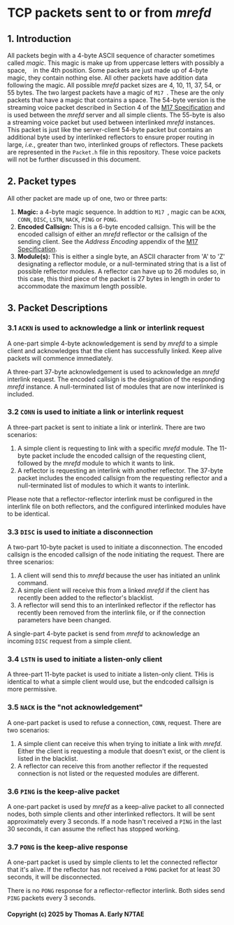# TCP packets sent to or from *mrefd*

## 1. Introduction

All packets begin with a 4-byte ASCII sequence of character sometimes called *magic*. This magic is make up from uppercase letters with possibly a space, ` ` in the 4th position. Some packets are just made up of 4-byte magic, they contain nothing else. All other packets have addition data following the magic. All possible *mrefd* packet sizes are 4, 10, 11, 37, 54, or 55 bytes. The two largest packets have a magic of `M17 `. These are the only packets that have a magic that contains a space. The 54-byte version is the streaming voice packet described in Section 4 of the [M17 Specification](https://github.com/M17-Project/M17_spec) and is used between the *mrefd* server and all simple clients. The 55-byte is also a streaming voice packet but used between interlinked *mrefd* instances. This packet is just like the server-client 54-byte packet but contains an additional byte used by interlinked reflectors to ensure proper routing in large, *i.e.*, greater than two, interlinked groups of reflectors. These packets are represented in the `Packet.h` file in this repository. These voice packets will not be further discussed in this document.

## 2. Packet types

All other packet are made up of one, two or three parts:

1. **Magic:** a 4-byte magic sequence. In addtion to `M17 `, magic can be `ACKN`, `CONN`, `DISC`, `LSTN`, `NACK`, `PING` or `PONG`.
2. **Encoded Callsign:** This is a 6-byte encoded callsign. This will be the encoded callsign of either an *mrefd* reflector or the callsign of the sending client.  See the *Address Encoding* appendix of the [M17 Specification](https://github/M17-Project/M17_spec).
3. **Module(s):** This is either a single byte, an ASCII character from 'A' to 'Z' designating a reflector module, or a null-terminated string that is a list of possible reflector modules. A reflector can have up to 26 modules so, in this case, this third piece of the packet is 27 bytes in length in order to accommodate the maximum length possible.

## 3. Packet Descriptions

### 3.1 `ACKN` is used to acknowledge a link or interlink request

A one-part simple 4-byte acknowledgement is send by *mrefd* to a simple client and acknowledges that the client has successfully linked. Keep alive packets will commence immediately.

A three-part 37-byte acknowledgement is used to acknowledge an *mrefd* interlink request. The encoded callsign is the designation of the responding *mrefd* instance. A null-terminated list of modules that are now interlinked is included.

### 3.2 `CONN` is used to initiate a link or interlink request

A three-part packet is sent to initiate a link or interlink. There are two scenarios:

1. A simple client is requesting to link with a specific *mrefd* module. The 11-byte packet include the encoded callsign of the requesting client, followed by the *mrefd* module to which it wants to link.
2. A reflector is requesting an interlink with another reflector. The 37-byte packet includes the encoded callsign from the requesting reflector and a null-terminated list of modules to which it wants to interlink.

Please note that a reflector-reflector interlink must be configured in the interlink file on both reflectors, and the configured interlinked modules have to be identical.

### 3.3 `DISC` is used to initiate a disconnection

A two-part 10-byte packet is used to initiate a disconnection. The encoded callsign is the encoded callsign of the node initiating the request. There are three scenarios:

1. A client will send this to *mrefd* because the user has initiated an unlink command.
2. A simple client will receive this from a linked *mrefd* if the client has recently been added to the reflector's blacklist.
3. A reflector will send this to an interlinked reflector if the reflector has recently been removed from the interlink file, or if the connection parameters have been changed.

A single-part 4-byte packet is send from *mrefd* to acknowledge an incoming `DISC` request from a simple client.

### 3.4 `LSTN` is used to initiate a listen-only client

A three-part 11-byte packet is used to initiate a listen-only client. THis is identical to what a simple client would use, but the endcoded callsign is more permissive.

### 3.5 `NACK` is the "not acknowledgement"

A one-part packet is used to refuse a connection, `CONN`, request. There are two scenarios:

1. A simple client can receive this when trying to initiate a link with *mrefd*. Either the client is requesting a module that doesn't exist, or the client is listed in the blacklist.
2. A reflector can receive this from another reflector if the requested connection is not listed or the requested modules are different.

### 3.6 `PING` is the keep-alive packet

A one-part packet is used by *mrefd* as a keep-alive packet to all connected nodes, both simple clients and other interlinked reflectors. It will be sent approximately every 3 seconds. If a node hasn't received a `PING` in the last 30 seconds, it can assume the reflect has stopped working.

### 3.7 `PONG` is the keep-alive response

A one-part packet is used by simple clients to let the connected reflector that it's alive. If the reflector has not received a `PONG` packet for at least 30 seconds, it will be disconnected.

There is no `PONG` response for a reflector-reflector interlink. Both sides send `PING` packets every 3 seconds.

#### Copyright (c) 2025 by Thomas A. Early N7TAE
